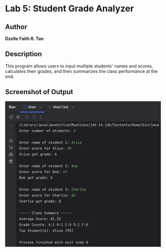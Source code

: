 # Lab 5: Student Grade Analyzer

## Author

**Dzelle Faith R. Tan**

## Description

This program allows users to input multiple students' names and scores, calculates their grades, and then summarizes the class performance at the end.

## Screenshot of Output

![Project Screenshot](./final-output.png)